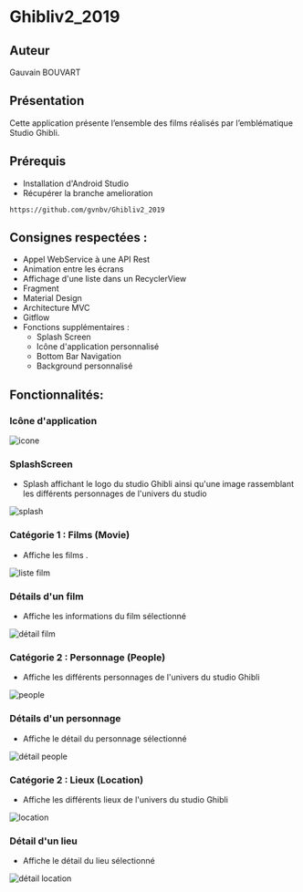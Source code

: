 # Ghibliv2_2019

## Auteur

Gauvain BOUVART

## Présentation

Cette application présente l’ensemble des films réalisés par l’emblématique Studio Ghibli.

## Prérequis


- Installation d'Android Studio
- Récupérer la branche amelioration<br/>


````
https://github.com/gvnbv/Ghibliv2_2019
````

## Consignes respectées : 

- Appel WebService à une API Rest
- Animation entre les écrans
- Affichage d'une liste dans un RecyclerView
- Fragment
- Material Design
- Architecture MVC
- Gitflow
- Fonctions supplémentaires :
	- Splash Screen
	- Icône d'application personnalisé
	- Bottom Bar Navigation
  - Background personnalisé 


## Fonctionnalités: 

### Icône d'application

<img src="https://user-images.githubusercontent.com/44841773/71322521-9af49200-24c8-11ea-8f16-3162fd85ac7f.jpg" alt="icone">


### SplashScreen 

- Splash affichant le logo du studio Ghibli ainsi qu'une image rassemblant les différents personnages de l'univers du studio

<img src="https://user-images.githubusercontent.com/44841773/71322520-9af49200-24c8-11ea-8132-b63e8d4581a7.jpg" alt="splash">


### Catégorie 1 : Films (Movie)

- Affiche les films .

<img src="https://user-images.githubusercontent.com/44841773/71322517-9a5bfb80-24c8-11ea-9b3a-7d37152c2459.jpg" alt="liste film"> 


### Détails d'un film 

- Affiche les informations du film sélectionné 

<img src="https://user-images.githubusercontent.com/44841773/71322524-9b8d2880-24c8-11ea-8a5f-dc48ca02e4d8.jpg" alt="détail film">


### Catégorie 2 : Personnage (People)

- Affiche les différents personnages de l'univers du studio Ghibli

<img src="https://user-images.githubusercontent.com/44841773/71322518-9a5bfb80-24c8-11ea-99c4-9d30c3f7232a.jpg" alt="people">


### Détails d'un personnage

- Affiche le détail du personnage sélectionné

<img src="https://user-images.githubusercontent.com/44841773/71322518-9a5bfb80-24c8-11ea-99c4-9d30c3f7232a.jpg" alt="détail people">


### Catégorie 2 : Lieux (Location)

- Affiche les différents lieux de l'univers du studio Ghibli

<img src="https://user-images.githubusercontent.com/44841773/71322522-9af49200-24c8-11ea-9f3a-2c78051b66d0.jpg" alt="location">


###  Détail d'un lieu

- Affiche le détail du lieu sélectionné

<img src="https://user-images.githubusercontent.com/44841773/71322523-9b8d2880-24c8-11ea-8ccd-3a16c52d578a.jpg" alt="détail location">
